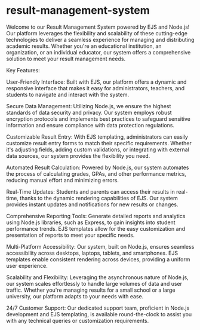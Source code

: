 # result-management-system

Welcome to our Result Management System powered by EJS and Node.js! Our platform leverages the flexibility and scalability of these cutting-edge technologies to deliver a seamless experience for managing and distributing academic results. Whether you're an educational institution, an organization, or an individual educator, our system offers a comprehensive solution to meet your result management needs.

Key Features:

User-Friendly Interface: Built with EJS, our platform offers a dynamic and responsive interface that makes it easy for administrators, teachers, and students to navigate and interact with the system.

Secure Data Management: Utilizing Node.js, we ensure the highest standards of data security and privacy. Our system employs robust encryption protocols and implements best practices to safeguard sensitive information and ensure compliance with data protection regulations.

Customizable Result Entry: With EJS templating, administrators can easily customize result entry forms to match their specific requirements. Whether it's adjusting fields, adding custom validations, or integrating with external data sources, our system provides the flexibility you need.

Automated Result Calculation: Powered by Node.js, our system automates the process of calculating grades, GPAs, and other performance metrics, reducing manual effort and minimizing errors.

Real-Time Updates: Students and parents can access their results in real-time, thanks to the dynamic rendering capabilities of EJS. Our system provides instant updates and notifications for new results or changes.

Comprehensive Reporting Tools: Generate detailed reports and analytics using Node.js libraries, such as Express, to gain insights into student performance trends. EJS templates allow for the easy customization and presentation of reports to meet your specific needs.

Multi-Platform Accessibility: Our system, built on Node.js, ensures seamless accessibility across desktops, laptops, tablets, and smartphones. EJS templates enable consistent rendering across devices, providing a uniform user experience.

Scalability and Flexibility: Leveraging the asynchronous nature of Node.js, our system scales effortlessly to handle large volumes of data and user traffic. Whether you're managing results for a small school or a large university, our platform adapts to your needs with ease.

24/7 Customer Support: Our dedicated support team, proficient in Node.js development and EJS templating, is available round-the-clock to assist you with any technical queries or customization requirements.


